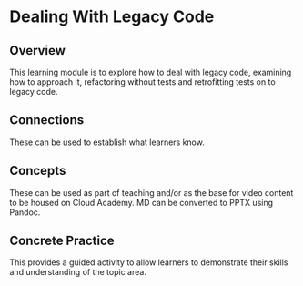 # Dealing With Legacy Code

## Overview

This learning module is to explore how to deal with legacy code, examining how to approach it, refactoring without tests and retrofitting tests on to legacy code.

## Connections

These can be used to establish what learners know.

## Concepts

These can be used as part of teaching and/or as the base for video content to be housed on Cloud Academy.  MD can be converted to PPTX using Pandoc.

## Concrete Practice

This provides a guided activity to allow learners to demonstrate their skills and understanding of the topic area.
